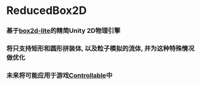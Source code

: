 # ReducedBox2D
### 基于[box2d-lite](https://github.com/erincatto/box2d-lite)的精简Unity 2D物理引擎
### 将只支持矩形和圆形拼装体, 以及粒子模拟的流体, 并为这种特殊情况做优化
### 未来将可能应用于游戏[Controllable](https://gitee.com/NeutronStarStudio/Controllable)中
